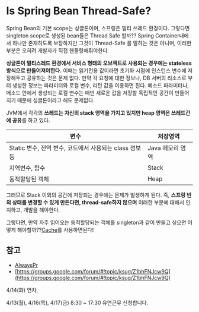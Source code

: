 # Is Spring Bean Thread-Safe?

Spring Bean의 기본 scope는 싱글톤이며, 스프링은 멀티 쓰레드 환경이다. 그렇다면 singleton scope로 생성된 bean들은 Thread Safe 할까?? Spring Container내에서 하나만 존재하도록 보장하지만 그것이 Thread-Safe 를 말하는 것은 아니며, 이러한 부분은 오히려 개발자가 직접 핸들링해줘야한다.

**싱글톤이 멀티스레드 환경에서 서비스 형태의 오브젝트로 사용되는 경우에는 stateless 방식으로 만들어져야한다.** 이때는 읽기전용 값이라면 초기화 시점에 인스턴스 변수에 저장해두고 공유하는 것은 문제 없다. 만약 각 요청에 대한 정보나, DB 서버의 리소스로 부터 생성한 정보는 파라미터와 로컬 변수, 리턴 값을 이용하면 된다. 메소드 파라미터나, 메소드 안에서 생성되는 로컬 변수는 매번 새로운 값을 저장할 독립적인 공간이 만들어지기 때문에 싱글톤이라고 해도 문제없다.

JVM에서 각각의 **쓰레드는 자신의 stack 영역을 가지고 있지만 heap 영역은 쓰레드간에 공유**를 하고 있다.

| 변수                                                    | 저장영역         |
| ------------------------------------------------------- | ---------------- |
| Static 변수, 전역 변수, 코드에서 사용되는 class 정보 등 | Java 메모리 영역 |
| 지역변수, 함수                                          | Stack            |
| 동적할당된 객체                                         | Heap             |

그러므로 Stack 이외의 공간에 저장되는 경우에는 문제가 발생하게 된다. 즉, **스프링 빈의 상태를 변경할 수 있게 만든다면, thread-safe하지 않으며** 이러한 부분에 대해서 인지하고, 개발을 해야한다.

그렇다면, 만약 자주 읽어오는 동적할당되는 객체를 singleton과 같이 만들고 싶으면 어떻게 해야할까??[Cache](./2020-04-19-cache.md)를 사용하면된다! 



## 참고

- [AlwaysPr](https://alwayspr.tistory.com/11)
- [https://groups.google.com/forum/#!topic/ksug/Z1bhFNJcw9Q](https://groups.google.com/forum/#!topic/ksug/Z1bhFNJcw9Q)

4/14(화) 연차,

4/13(월), 4/16(목), 4/17(금) 8:30 ~ 17:30 유연근무 신청합니다.



